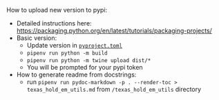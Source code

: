 How to upload new version to pypi: 
- Detailed instructions here: https://packaging.python.org/en/latest/tutorials/packaging-projects/
- Basic version:
  - Update version in [`pyproject.toml`](./pyproject.toml)
  - `pipenv run python -m build`
  - `pipenv run python -m twine upload dist/*`
  - You will be prompted for your pypi token
- How to generate readme from docstrings:
  - run `pipenv run pydoc-markdown -p . --render-toc > texas_hold_em_utils.md` from `/texas_hold_em_utils` directory